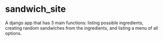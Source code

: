 # sandwich_site

A django app that has 3 main functions: listing possible ingredients, creating random sandwiches from the ingredients, and listing a menu of all options.
